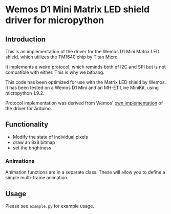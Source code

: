 # Wemos D1 Mini Matrix LED shield driver for micropython

## Introduction
This is an implementation of the driver for the Wemos D1 Mini
Matrix LED shield, which utilizes the TM1640 chip by Titan Micro.

It implements a weird protocol, which reminds both of I2C and SPI
but is not compatible with either. This is why we bitbang.

This code has been optimized for use with the Matrix LED
shield by Wemos. It has been tested on a Wemos D1 Mini and
an MH-ET Live MiniKit, using micropython 1.9.2.

Protocol implementation was derived from Wemos'
[own implementation](https://github.com/wemos/WEMOS_Matrix_LED_Shield_Arduino_Library/) of the driver for Arduino.

## Functionality
- Modify the state of individual pixels
- draw an 8x8 bitmap
- set the brightness

### Animations
Animation functions are in a separate class. These will allow
you to define a simple multi-frame animation.

## Usage
Please see `example.py` for example usage.
